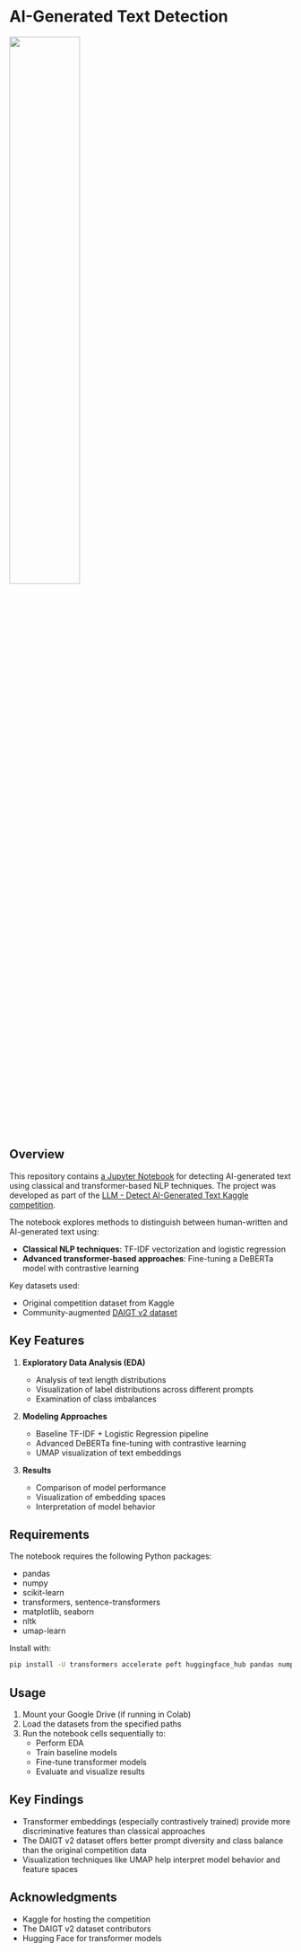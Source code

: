# AI-Generated Text Detection

<img src="https://raw.githubusercontent.com/JonMcEntee/student-essay-ai-text-detection/refs/heads/main/ai-text-detection.png" width="50%" height="50%">

## Overview

This repository contains [a Jupyter Notebook](https://github.com/JonMcEntee/student-essay-ai-text-detection/blob/main/AI_generated_Text_Detection.ipynb) for detecting AI-generated text using classical and transformer-based NLP techniques. The project was developed as part of the [LLM - Detect AI-Generated Text Kaggle competition](https://www.kaggle.com/c/llm-detect-ai-generated-text).

The notebook explores methods to distinguish between human-written and AI-generated text using:

- **Classical NLP techniques**: TF-IDF vectorization and logistic regression
- **Advanced transformer-based approaches**: Fine-tuning a DeBERTa model with contrastive learning

Key datasets used:
- Original competition dataset from Kaggle
- Community-augmented [DAIGT v2 dataset](https://www.kaggle.com/datasets/thedrcat/daigt-v2-train-dataset)

## Key Features

1. **Exploratory Data Analysis (EDA)**
   - Analysis of text length distributions
   - Visualization of label distributions across different prompts
   - Examination of class imbalances

2. **Modeling Approaches**
   - Baseline TF-IDF + Logistic Regression pipeline
   - Advanced DeBERTa fine-tuning with contrastive learning
   - UMAP visualization of text embeddings

3. **Results**
   - Comparison of model performance
   - Visualization of embedding spaces
   - Interpretation of model behavior

## Requirements

The notebook requires the following Python packages:
- pandas
- numpy
- scikit-learn
- transformers, sentence-transformers
- matplotlib, seaborn
- nltk
- umap-learn

Install with:
```bash
pip install -U transformers accelerate peft huggingface_hub pandas numpy scikit-learn matplotlib seaborn nltk umap-learn
```

## Usage

1. Mount your Google Drive (if running in Colab)
2. Load the datasets from the specified paths
3. Run the notebook cells sequentially to:
   - Perform EDA
   - Train baseline models
   - Fine-tune transformer models
   - Evaluate and visualize results

## Key Findings

- Transformer embeddings (especially contrastively trained) provide more discriminative features than classical approaches
- The DAIGT v2 dataset offers better prompt diversity and class balance than the original competition data
- Visualization techniques like UMAP help interpret model behavior and feature spaces

## Acknowledgments

- Kaggle for hosting the competition
- The DAIGT v2 dataset contributors
- Hugging Face for transformer models
